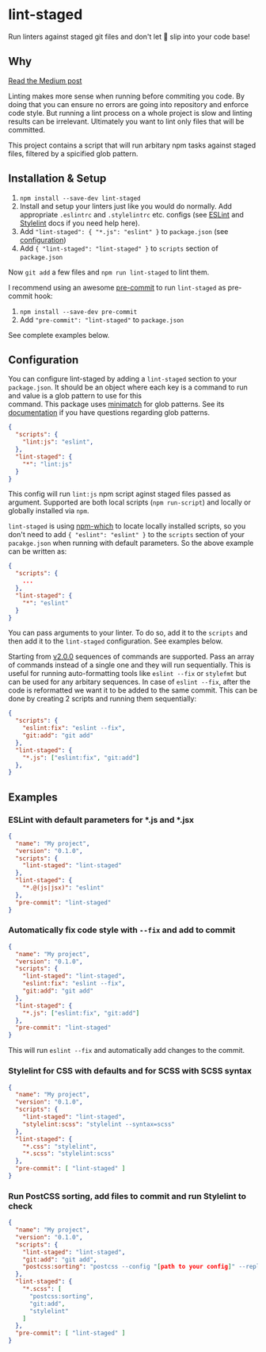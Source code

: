 # lint-staged

Run linters against staged git files and don't let :poop: slip into your code base! 

## Why

[Read the Medium post](https://medium.com/@okonetchnikov/make-linting-great-again-f3890e1ad6b8#.8qepn2b5l)

Linting makes more sense when running before commiting you code. By doing that you can ensure no errors are going into repository and enforce code style. But running a lint process on a whole project is slow and linting results can be irrelevant. Ultimately you want to lint only files that will be committed.

This project contains a script that will run arbitary npm tasks against staged files, filtered by a spicified glob pattern.

## Installation & Setup

1. `npm install --save-dev lint-staged`
1. Install and setup your linters just like you would do normally. Add appropriate `.eslintrc` and `.stylelintrc` etc. configs (see [ESLint](http://eslint.org) and [Stylelint](http://stylelint.io/) docs if you need help here).
1. Add `"lint-staged": { "*.js": "eslint" }` to `package.json` (see [configuration](#configuration))
1. Add `{ "lint-staged": "lint-staged" }` to `scripts` section of `package.json`

Now `git add` a few files and `npm run lint-staged` to lint them. 

I recommend using an awesome [pre-commit](https://github.com/observing/pre-commit) to run `lint-staged` as pre-commit hook:

1. `npm install --save-dev pre-commit`
1. Add `"pre-commit": "lint-staged"` to `package.json`

See complete examples below.

## Configuration

You can configure lint-staged by adding a `lint-staged` section to your `package.json`. It should 
be an object where each key is a command to run and value is a glob pattern to use for this  
command. This package uses [minimatch](https://github.com/isaacs/minimatch) for glob patterns. 
See its [documentation](https://github.com/isaacs/minimatch) if you have questions regarding glob patterns.

```json
{
  "scripts": {
    "lint:js": "eslint",
  },
  "lint-staged": {
    "*": "lint:js"
  }
}
```

This config will run `lint:js` npm script aginst staged files passed as argument. Supported are both local scripts (`npm run-script`) and locally or globally installed via `npm`. 

`lint-staged` is using [npm-which](https://github.com/timoxley/npm-which) to locate locally installed scripts, so you don't need to add `{ "eslint": "eslint" }` to the `scripts` section of your `pacakge.json` when running with default parameters. So the above example can be written as:
 
```json
{
  "scripts": {
    ...
  },
  "lint-staged": {
    "*": "eslint"
  }
}
```

You can pass arguments to your linter. To do so, add it to the `scripts` and then add it to the `lint-staged` configuration. See examples below.

Starting from [v2.0.0](https://github.com/okonet/lint-staged/releases/tag/2.0.0) sequences of commands are supported. Pass an array of commands instead of a single one and they will run sequentially. This is useful for running auto-formatting tools like `eslint --fix` or `stylefmt` but can be used for any arbitary sequences. In case of `eslint --fix`, after the code is reformatted we want it to be added to the same commit. This can be done by creating 2 scripts and running them sequentially:

```json
{
  "scripts": {
    "eslint:fix": "eslint --fix",
    "git:add": "git add"
  },
  "lint-staged": {
    "*.js": ["eslint:fix", "git:add"]
  },
}
```

## Examples

### ESLint with default parameters for *.js and *.jsx

```json
{
  "name": "My project",
  "version": "0.1.0",
  "scripts": {
    "lint-staged": "lint-staged"
  },
  "lint-staged": {
    "*.@(js|jsx)": "eslint"
  },
  "pre-commit": "lint-staged"
}
```

### Automatically fix code style with `--fix` and add to commit

```json
{
  "name": "My project",
  "version": "0.1.0",
  "scripts": {
    "lint-staged": "lint-staged",
    "eslint:fix": "eslint --fix",
    "git:add": "git add"
  },
  "lint-staged": {
    "*.js": ["eslint:fix", "git:add"]
  },
  "pre-commit": "lint-staged"
}
```

This will run `eslint --fix` and automatically add changes to the commit.

### Stylelint for CSS with defaults and for SCSS with SCSS syntax

```json
{
  "name": "My project",
  "version": "0.1.0",
  "scripts": {
    "lint-staged": "lint-staged",
    "stylelint:scss": "stylelint --syntax=scss"
  },
  "lint-staged": {
    "*.css": "stylelint",
    "*.scss": "stylelint:scss"
  },
  "pre-commit": [ "lint-staged" ]
}
```

### Run PostCSS sorting, add files to commit and run Stylelint to check

```json
{
  "name": "My project",
  "version": "0.1.0",
  "scripts": {
    "lint-staged": "lint-staged",
    "git:add": "git add",
    "postcss:sorting": "postcss --config "[path to your config]" --replace",
  },
  "lint-staged": {
    "*.scss": [
      "postcss:sorting",
      "git:add",
      "stylelint"
    ]
  },
  "pre-commit": [ "lint-staged" ]
}
```

